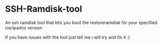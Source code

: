 # SSH-Ramdisk-tool

An ssh ramdisk tool that lets you boot the restoreramdisk for your specified ios/ipados version

If you have issues with the tool just tell me i will try and fix it :)

